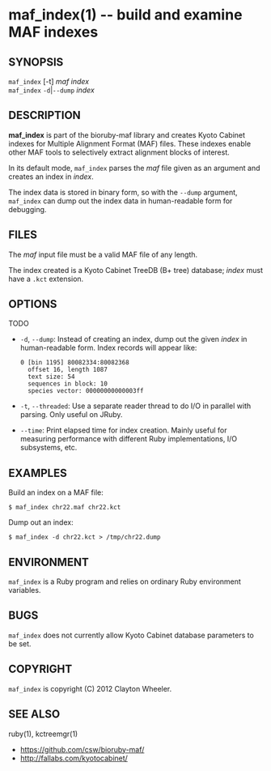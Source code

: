 maf_index(1) -- build and examine MAF indexes
=============================================

## SYNOPSIS

`maf_index` [-t] <var>maf</var> <var>index</var><br>
`maf_index` `-d`|`--dump` <var>index</var>

## DESCRIPTION

**maf_index** is part of the bioruby-maf library and creates
Kyoto Cabinet indexes for Multiple Alignment Format (MAF)
files. These indexes enable other MAF tools to selectively extract
alignment blocks of interest.

In its default mode, `maf_index` parses the <var>maf</var> file given as an
argument and creates an index in <var>index</var>. 

The index data is stored in binary form, so with the `--dump`
argument, `maf_index` can dump out the index data in human-readable
form for debugging.

## FILES

The <var>maf</var> input file must be a valid MAF file of any length.

The index created is a Kyoto Cabinet TreeDB (B+ tree) database;
<var>index</var> must have a `.kct` extension.

## OPTIONS

TODO

 * `-d`, `--dump`:
   Instead of creating an index, dump out the given <var>index</var> in
   human-readable form. Index records will appear like:
   
       0 [bin 1195] 80082334:80082368
         offset 16, length 1087
         text size: 54
         sequences in block: 10
         species vector: 00000000000003ff

 * `-t`, `--threaded`:
   Use a separate reader thread to do I/O in parallel with
   parsing. Only useful on JRuby.

 * `--time`:
   Print elapsed time for index creation. Mainly useful for measuring
   performance with different Ruby implementations, I/O subsystems,
   etc.
   
## EXAMPLES

Build an index on a MAF file:

    $ maf_index chr22.maf chr22.kct
    
Dump out an index:

    $ maf_index -d chr22.kct > /tmp/chr22.dump

## ENVIRONMENT

`maf_index` is a Ruby program and relies on ordinary Ruby environment
variables.

## BUGS

`maf_index` does not currently allow Kyoto Cabinet database parameters
to be set.

## COPYRIGHT

`maf_index` is copyright (C) 2012 Clayton Wheeler.

## SEE ALSO

ruby(1), kctreemgr(1)

 * <https://github.com/csw/bioruby-maf/>
 * <http://fallabs.com/kyotocabinet/>



[SYNOPSIS]: #SYNOPSIS "SYNOPSIS"
[DESCRIPTION]: #DESCRIPTION "DESCRIPTION"
[FILES]: #FILES "FILES"
[OPTIONS]: #OPTIONS "OPTIONS"
[EXAMPLES]: #EXAMPLES "EXAMPLES"
[ENVIRONMENT]: #ENVIRONMENT "ENVIRONMENT"
[BUGS]: #BUGS "BUGS"
[COPYRIGHT]: #COPYRIGHT "COPYRIGHT"
[SEE ALSO]: #SEE-ALSO "SEE ALSO"


[maf_index(1)]: maf_index.1.html
